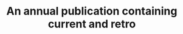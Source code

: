 ---
title: An annual publication containing current and retro
longTitle: 'An annual publication containing current and retrospective statistics and facts.'
tags:
- gccommon
scopeNote:
- "[[Almanacs]]"
---
